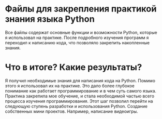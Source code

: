 # Файлы для закрепления практикой знания языка Python

Все файлы содержат основные функции и возможности Python, которые я использовал на практике.
После подробного изучения программ я переходил к написанию кода, что позволяло закрепить накопленные знания.

# Что в итоге? Какие результаты?

Я получил необходимые знания для написания кода на Python.
Помимо этого я использовал их на практике.
Это дало более глубокое понимание как работает программирование и в чем суть самого языка.
Практика закрепила мое обучение, и стала необходимой частью всего процесса изучения программирования.
Этот шаг позволил перейти на следующую ступень разработки и использования Python.
Создание собственных мини проектов. Например, написание видеоигры.
